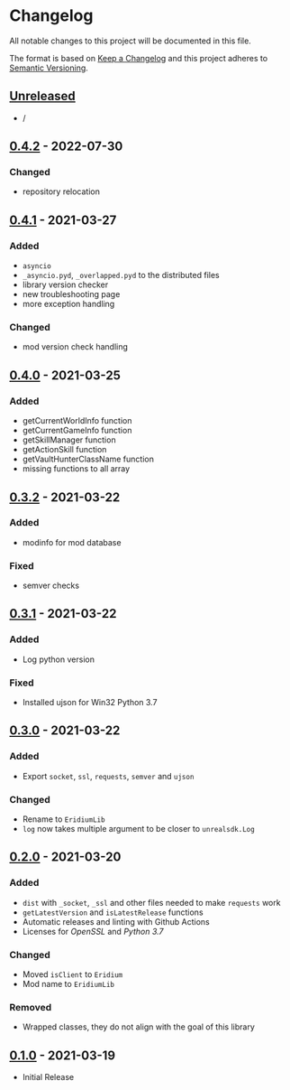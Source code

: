 # Changelog

All notable changes to this project will be documented in this file.

The format is based on [Keep a Changelog][keep a changelog] and this project adheres to [Semantic Versioning][semantic versioning].

## [Unreleased]

- /

## [0.4.2] - 2022-07-30

### Changed
- repository relocation


## [0.4.1] - 2021-03-27

### Added
- `asyncio`
- `_asyncio.pyd`, `_overlapped.pyd` to the distributed files
- library version checker
- new troubleshooting page
- more exception handling

### Changed
- mod version check handling


## [0.4.0] - 2021-03-25

### Added
- getCurrentWorldInfo function
- getCurrentGameInfo function
- getSkillManager function
- getActionSkill function
- getVaultHunterClassName function
- missing functions to all array


## [0.3.2] - 2021-03-22

### Added
- modinfo for mod database

### Fixed
- semver checks


## [0.3.1] - 2021-03-22

### Added
- Log python version

### Fixed
- Installed ujson for Win32 Python 3.7


## [0.3.0] - 2021-03-22

### Added
- Export `socket`, `ssl`, `requests`, `semver` and `ujson`

### Changed
- Rename to `EridiumLib`
- `log` now takes multiple argument to be closer to `unrealsdk.Log`


## [0.2.0] - 2021-03-20

### Added
- `dist` with `_socket`, `_ssl` and other files needed to make `requests` work
- `getLatestVersion` and `isLatestRelease` functions
- Automatic releases and linting with Github Actions
- Licenses for *OpenSSL* and *Python 3.7*

### Changed
- Moved `isClient` to `Eridium`
- Mod name to `EridiumLib`

### Removed
- Wrapped classes, they do not align with the goal of this library


## [0.1.0] - 2021-03-19
- Initial Release


<!-- Links -->
[keep a changelog]: https://keepachangelog.com/
[semantic versioning]: https://semver.org/

<!-- Versions -->
[unreleased]: https://github.com/DAmNRelentless/bl2-eridiumlib/compare/v0.4.2...HEAD
[0.4.2]: https://github.com/DAmNRelentless/bl2-eridiumlib/compare/v0.4.1...v0.4.2
[0.4.1]: https://github.com/DAmNRelentless/bl2-eridiumlib/compare/v0.4.0...v0.4.1
[0.4.0]: https://github.com/DAmNRelentless/bl2-eridiumlib/compare/v0.3.2...v0.4.0
[0.3.2]: https://github.com/DAmNRelentless/bl2-eridiumlib/compare/v0.3.1...v0.3.2
[0.3.1]: https://github.com/DAmNRelentless/bl2-eridiumlib/compare/v0.3.0...v0.3.1
[0.3.0]: https://github.com/DAmNRelentless/bl2-eridiumlib/compare/v0.2.0...v0.3.0
[0.2.0]: https://github.com/DAmNRelentless/bl2-eridiumlib/compare/v0.1.0...v0.2.0
[0.1.0]: https://github.com/DAmNRelentless/bl2-eridiumlib/releases/tag/v0.1.0
